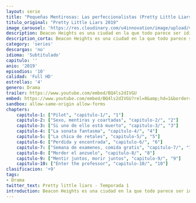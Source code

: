 ```yaml
---
layout: serie
title: "Pequeñas Mentirosas: Las perfeccionalistas (Pretty Little Liars: The perfectionists)"
titulo_original: "Pretty Little Liars 2019"
image_carousel: 'https://res.cloudinary.com/u4innovation/image/upload/v1564719295/pretty-2019-min_mxoi0p.jpg'
description: Beacon Heights es una ciudad en la que todo parece ser idílico, pero la realidad esconde mucho más de lo que parece. Debido al estrés y las ansias de perfección, se desencadena un asesinato que pone a todos los vecinos en alerta, entre ellos a Caitlin Martell-Lewis, una inocente política con dos madres un tanto peculiares, Dylan Wright y Andrew, una pareja enamorada de la buena música y la comida, y Ava Jalali, una joven apasionada por la moda.
description_corta: Beacon Heights es una ciudad en la que todo parece ser idílico, pero la realidad esconde mucho más de lo que parece. Debido al estrés y las ansias de perfección, se desencadena un asesinato que pone a todos los vecinos en alerta, entre ellos a Caitlin Martell-Lewis, una inocente política con..
category: 'series'
descargas: 'no'
idioma: 'Subtitulado'
capitulo: ''
anio: '2019'
episodios: '10'
calidad: 'Full HD'
estrellas: '4'
genero: Drama
trailer: https://www.youtube.com/embed/BQ4ls2dIVGU
embed: https://www.youtube.com/embed/BQ4ls2dIVGU?rel=0&amp;hd=1&border=0&wmode=opaque&enablejsapi=1&modestbranding=1&controls=1&showinfo=1
sandbox: allow-same-origin allow-forms 
chapters:
    capitulo-1: ["Pilot", "capitulo-1/", "1"]
    capitulo-2: ["Sexo, mentiras y coartadas", "capitulo-2/", "2"]
    capitulo-3: ["Si uno de ello está muerto", "capitulo-3/", "3"]
    capitulo-4: ["La sonata fantasma", "capitulo-4/", "4"]
    capitulo-5: ["La chica de retales", "capitulo-5/", "5"]
    capitulo-6: ["Perdida y encontrada", "capitulo-6/", "6"]
    capitulo-7: ["Semana de examenes, comida gratis", "capitulo-7/", "7"]
    capitulo-8: ["Morder el anzuelo", "capitulo-8/", "8"]
    capitulo-9: ["Mentir juntos, morir juntos", "capitulo-9/", "9"]
    capitulo-10: ["Enter the professor", "capitulo-10/", "10"]
clasificacion: '+9'
tags:
- Drama
twitter_text: Pretty little liars - Temporada 1
introduction: Beacon Heights es una ciudad en la que todo parece ser idílico, pero la realidad esconde mucho más de lo que parece. Debido al estrés y las ansias de perfección, se desencadena un asesinato que pone a todos los vecinos en alerta, entre ellos a Caitlin Martell-Lewis, una inocente política con
---
```












